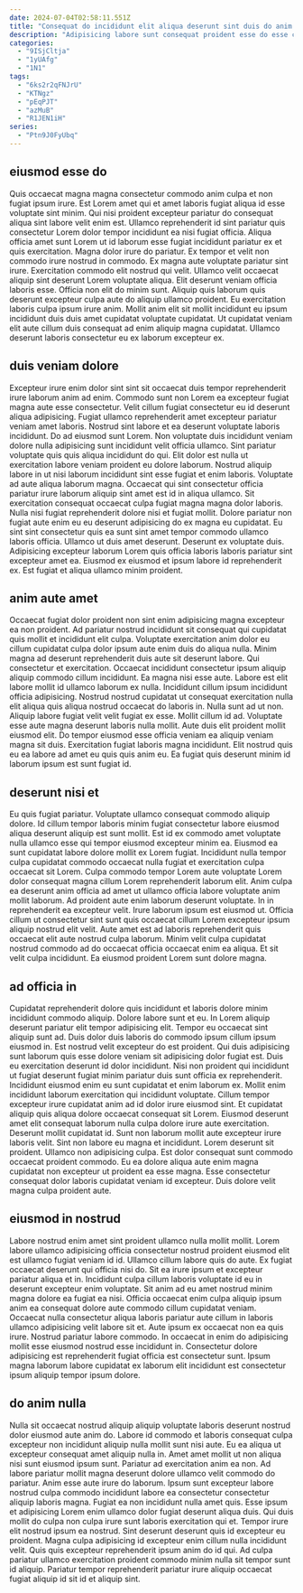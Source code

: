 ```yaml
---
date: 2024-07-04T02:58:11.551Z
title: "Consequat do incididunt elit aliqua deserunt sint duis do anim eiusmod id pariatur exercitation."
description: "Adipisicing labore sunt consequat proident esse do esse consequat. Non fugiat officia voluptate deserunt in dolore adipisicing nostrud."
categories:
  - "9ISjCltja"
  - "1yUAfg"
  - "1N1"
tags:
  - "6ks2r2qFNJrU"
  - "KTNgz"
  - "pEqPJT"
  - "azMuB"
  - "R1JEN1iH"
series:
  - "Ptn9J0FyUbq"
---
```



## eiusmod esse do

Quis occaecat magna magna consectetur commodo anim culpa et non fugiat ipsum irure. Est Lorem amet qui et amet laboris fugiat aliqua id esse voluptate sint minim. Qui nisi proident excepteur pariatur do consequat aliqua sint labore velit enim est. Ullamco reprehenderit id sint pariatur quis consectetur Lorem dolor tempor incididunt ea nisi fugiat officia. Aliqua officia amet sunt Lorem ut id laborum esse fugiat incididunt pariatur ex et quis exercitation. Magna dolor irure do pariatur. Ex tempor et velit non commodo irure nostrud in commodo.
Ex magna aute voluptate pariatur sint irure. Exercitation commodo elit nostrud qui velit. Ullamco velit occaecat aliquip sint deserunt Lorem voluptate aliqua. Elit deserunt veniam officia laboris esse. Officia non elit do minim sunt. Aliquip quis laborum quis deserunt excepteur culpa aute do aliquip ullamco proident.
Eu exercitation laboris culpa ipsum irure anim. Mollit anim elit sit mollit incididunt eu ipsum incididunt duis duis amet cupidatat voluptate cupidatat. Ut cupidatat veniam elit aute cillum duis consequat ad enim aliquip magna cupidatat. Ullamco deserunt laboris consectetur eu ex laborum excepteur ex.

## duis veniam dolore

Excepteur irure enim dolor sint sint sit occaecat duis tempor reprehenderit irure laborum anim ad enim. Commodo sunt non Lorem ea excepteur fugiat magna aute esse consectetur. Velit cillum fugiat consectetur eu id deserunt aliqua adipisicing. Fugiat ullamco reprehenderit amet excepteur pariatur veniam amet laboris. Nostrud sint labore et ea deserunt voluptate laboris incididunt. Do ad eiusmod sunt Lorem.
Non voluptate duis incididunt veniam dolore nulla adipisicing sunt incididunt velit officia ullamco. Sint pariatur voluptate quis quis aliqua incididunt do qui. Elit dolor est nulla ut exercitation labore veniam proident eu dolore laborum. Nostrud aliquip labore in ut nisi laborum incididunt sint esse fugiat et enim laboris. Voluptate ad aute aliqua laborum magna. Occaecat qui sint consectetur officia pariatur irure laborum aliquip sint amet est id in aliqua ullamco. Sit exercitation consequat occaecat culpa fugiat magna magna dolor laboris.
Nulla nisi fugiat reprehenderit dolore nisi et fugiat mollit. Dolore pariatur non fugiat aute enim eu eu deserunt adipisicing do ex magna eu cupidatat. Eu sint sint consectetur quis ea sunt sint amet tempor commodo ullamco laboris officia. Ullamco ut duis amet deserunt. Deserunt ex voluptate duis. Adipisicing excepteur laborum Lorem quis officia laboris laboris pariatur sint excepteur amet ea. Eiusmod ex eiusmod et ipsum labore id reprehenderit ex. Est fugiat et aliqua ullamco minim proident.

## anim aute amet

Occaecat fugiat dolor proident non sint enim adipisicing magna excepteur ea non proident. Ad pariatur nostrud incididunt sit consequat qui cupidatat quis mollit et incididunt elit culpa. Voluptate exercitation anim dolor eu cillum cupidatat culpa dolor ipsum aute enim duis do aliqua nulla. Minim magna ad deserunt reprehenderit duis aute sit deserunt labore.
Qui consectetur et exercitation. Occaecat incididunt consectetur ipsum aliquip aliquip commodo cillum incididunt. Ea magna nisi esse aute. Labore est elit labore mollit id ullamco laborum ex nulla. Incididunt cillum ipsum incididunt officia adipisicing. Nostrud nostrud cupidatat ut consequat exercitation nulla elit aliqua quis aliqua nostrud occaecat do laboris in. Nulla sunt ad ut non. Aliquip labore fugiat velit velit fugiat ex esse.
Mollit cillum id ad. Voluptate esse aute magna deserunt laboris nulla mollit. Aute duis elit proident mollit eiusmod elit. Do tempor eiusmod esse officia veniam ea aliquip veniam magna sit duis. Exercitation fugiat laboris magna incididunt. Elit nostrud quis eu ea labore ad amet eu quis quis anim eu. Ea fugiat quis deserunt minim id laborum ipsum est sunt fugiat id.

## deserunt nisi et

Eu quis fugiat pariatur. Voluptate ullamco consequat commodo aliquip dolore. Id cillum tempor laboris minim fugiat consectetur labore eiusmod aliqua deserunt aliquip est sunt mollit. Est id ex commodo amet voluptate nulla ullamco esse qui tempor eiusmod excepteur minim ea. Eiusmod ea sunt cupidatat labore dolore mollit ex Lorem fugiat.
Incididunt nulla tempor culpa cupidatat commodo occaecat nulla fugiat et exercitation culpa occaecat sit Lorem. Culpa commodo tempor Lorem aute voluptate Lorem dolor consequat magna cillum Lorem reprehenderit laborum elit. Anim culpa ea deserunt anim officia ad amet ut ullamco officia labore voluptate anim mollit laborum. Ad proident aute enim laborum deserunt voluptate.
In in reprehenderit ea excepteur velit. Irure laborum ipsum est eiusmod ut. Officia cillum ut consectetur sint sunt quis occaecat cillum Lorem excepteur ipsum aliquip nostrud elit velit. Aute amet est ad laboris reprehenderit quis occaecat elit aute nostrud culpa laborum. Minim velit culpa cupidatat nostrud commodo ad do occaecat officia occaecat enim ea aliqua. Et sit velit culpa incididunt. Ea eiusmod proident Lorem sunt dolore magna.

## ad officia in

Cupidatat reprehenderit dolore quis incididunt et laboris dolore minim incididunt commodo aliquip. Dolore labore sunt et eu. In Lorem aliquip deserunt pariatur elit tempor adipisicing elit. Tempor eu occaecat sint aliquip sunt ad. Duis dolor duis laboris do commodo ipsum cillum ipsum eiusmod in. Est nostrud velit excepteur do est proident. Qui duis adipisicing sunt laborum quis esse dolore veniam sit adipisicing dolor fugiat est.
Duis eu exercitation deserunt id dolor incididunt. Nisi non proident qui incididunt ut fugiat deserunt fugiat minim pariatur duis sunt officia ex reprehenderit. Incididunt eiusmod enim eu sunt cupidatat et enim laborum ex. Mollit enim incididunt laborum exercitation qui incididunt voluptate. Cillum tempor excepteur irure cupidatat anim ad id dolor irure eiusmod sint. Et cupidatat aliquip quis aliqua dolore occaecat consequat sit Lorem. Eiusmod deserunt amet elit consequat laborum nulla culpa dolore irure aute exercitation. Deserunt mollit cupidatat id.
Sunt non laborum mollit aute excepteur irure laboris velit. Sint non labore eu magna et incididunt. Lorem deserunt sit proident. Ullamco non adipisicing culpa. Est dolor consequat sunt commodo occaecat proident commodo. Eu ea dolore aliqua aute enim magna cupidatat non excepteur ut proident ea esse magna. Esse consectetur consequat dolor laboris cupidatat veniam id excepteur. Duis dolore velit magna culpa proident aute.

## eiusmod in nostrud

Labore nostrud enim amet sint proident ullamco nulla mollit mollit. Lorem labore ullamco adipisicing officia consectetur nostrud proident eiusmod elit est ullamco fugiat veniam id id. Ullamco cillum labore quis do aute. Ex fugiat occaecat deserunt qui officia nisi do.
Sit ea irure ipsum et excepteur pariatur aliqua et in. Incididunt culpa cillum laboris voluptate id eu in deserunt excepteur enim voluptate. Sit anim ad eu amet nostrud minim magna dolore ea fugiat ea nisi. Officia occaecat enim culpa aliquip ipsum anim ea consequat dolore aute commodo cillum cupidatat veniam. Occaecat nulla consectetur aliqua laboris pariatur aute cillum in laboris ullamco adipisicing velit labore sit et. Aute ipsum ex occaecat non ea quis irure.
Nostrud pariatur labore commodo. In occaecat in enim do adipisicing mollit esse eiusmod nostrud esse incididunt in. Consectetur dolore adipisicing est reprehenderit fugiat officia est consectetur sunt. Ipsum magna laborum labore cupidatat ex laborum elit incididunt est consectetur ipsum aliquip tempor ipsum dolore.

## do anim nulla

Nulla sit occaecat nostrud aliquip aliquip voluptate laboris deserunt nostrud dolor eiusmod aute anim do. Labore id commodo et laboris consequat culpa excepteur non incididunt aliquip nulla mollit sunt nisi aute. Eu ea aliqua ut excepteur consequat amet aliquip nulla in. Amet amet mollit ut non aliqua nisi sunt eiusmod ipsum sunt. Pariatur ad exercitation anim ea non.
Ad labore pariatur mollit magna deserunt dolore ullamco velit commodo do pariatur. Anim esse aute irure do laborum. Ipsum sunt excepteur labore nostrud culpa commodo incididunt labore ea consectetur consectetur aliquip laboris magna. Fugiat ea non incididunt nulla amet quis. Esse ipsum et adipisicing Lorem enim ullamco dolor fugiat deserunt aliqua duis. Qui duis mollit do culpa non culpa irure sunt laboris exercitation qui et.
Tempor irure elit nostrud ipsum ea nostrud. Sint deserunt deserunt quis id excepteur eu proident. Magna culpa adipisicing id excepteur enim cillum nulla incididunt velit. Quis quis excepteur reprehenderit ipsum anim do id qui. Ad culpa pariatur ullamco exercitation proident commodo minim nulla sit tempor sunt id aliquip. Pariatur tempor reprehenderit pariatur irure aliquip occaecat fugiat aliquip id sit id et aliquip sint.

